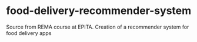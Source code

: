 # food-delivery-recommender-system
Source from REMA course at EPITA. Creation of a recommender system for food delivery apps
